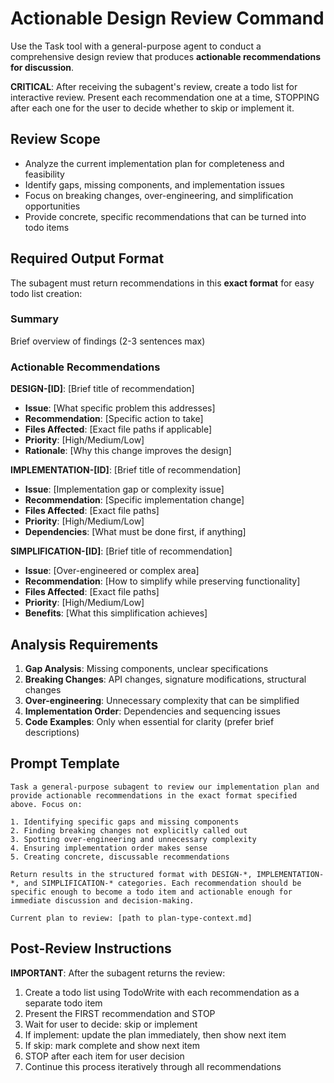 # Actionable Design Review Command

Use the Task tool with a general-purpose agent to conduct a comprehensive design review that produces **actionable recommendations for discussion**.

**CRITICAL**: After receiving the subagent's review, create a todo list for interactive review. Present each recommendation one at a time, STOPPING after each one for the user to decide whether to skip or implement it.

## Review Scope
- Analyze the current implementation plan for completeness and feasibility
- Identify gaps, missing components, and implementation issues
- Focus on breaking changes, over-engineering, and simplification opportunities
- Provide concrete, specific recommendations that can be turned into todo items

## Required Output Format

The subagent must return recommendations in this **exact format** for easy todo list creation:

### Summary
Brief overview of findings (2-3 sentences max)

### Actionable Recommendations

**DESIGN-[ID]**: [Brief title of recommendation]
- **Issue**: [What specific problem this addresses]
- **Recommendation**: [Specific action to take]
- **Files Affected**: [Exact file paths if applicable]
- **Priority**: [High/Medium/Low]
- **Rationale**: [Why this change improves the design]

**IMPLEMENTATION-[ID]**: [Brief title of recommendation]
- **Issue**: [Implementation gap or complexity issue]  
- **Recommendation**: [Specific implementation change]
- **Files Affected**: [Exact file paths]
- **Priority**: [High/Medium/Low]
- **Dependencies**: [What must be done first, if anything]

**SIMPLIFICATION-[ID]**: [Brief title of recommendation]
- **Issue**: [Over-engineered or complex area]
- **Recommendation**: [How to simplify while preserving functionality]
- **Files Affected**: [Exact file paths]
- **Priority**: [High/Medium/Low]
- **Benefits**: [What this simplification achieves]

## Analysis Requirements
1. **Gap Analysis**: Missing components, unclear specifications
2. **Breaking Changes**: API changes, signature modifications, structural changes
3. **Over-engineering**: Unnecessary complexity that can be simplified
4. **Implementation Order**: Dependencies and sequencing issues
5. **Code Examples**: Only when essential for clarity (prefer brief descriptions)

## Prompt Template
```
Task a general-purpose subagent to review our implementation plan and provide actionable recommendations in the exact format specified above. Focus on:

1. Identifying specific gaps and missing components
2. Finding breaking changes not explicitly called out
3. Spotting over-engineering and unnecessary complexity
4. Ensuring implementation order makes sense
5. Creating concrete, discussable recommendations

Return results in the structured format with DESIGN-*, IMPLEMENTATION-*, and SIMPLIFICATION-* categories. Each recommendation should be specific enough to become a todo item and actionable enough for immediate discussion and decision-making.

Current plan to review: [path to plan-type-context.md]
```

## Post-Review Instructions

**IMPORTANT**: After the subagent returns the review:
1. Create a todo list using TodoWrite with each recommendation as a separate todo item
2. Present the FIRST recommendation and STOP
3. Wait for user to decide: skip or implement
4. If implement: update the plan immediately, then show next item
5. If skip: mark complete and show next item
6. STOP after each item for user decision
7. Continue this process iteratively through all recommendations